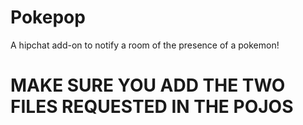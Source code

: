 # Pokepop
A hipchat add-on to notify a room of the presence of a pokemon! 


# MAKE SURE YOU ADD THE TWO FILES REQUESTED IN THE POJOS
